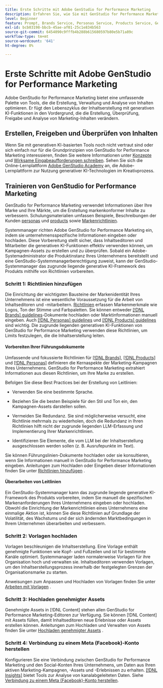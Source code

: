 ```yaml
---
title: Erste Schritte mit Adobe GenStudio for Performance Marketing
description: Erfahren Sie, wie Sie mit GenStudio for Performance Marketing beginnen, um neue markenorientierte Marketinginhalte zu generieren.
level: Beginner
feature: Prompt, Brands Service, Personas Service, Products Service, Generative AI, Guidelines
exl-id: bcb03198-bbcb-45ae-af01-25c1e834b563
source-git-commit: 6454090c9fffb4b288b615680597b80e5b71a89c
workflow-type: tm+mt
source-wordcount: '641'
ht-degree: 0%

---
```


# Erste Schritte mit Adobe GenStudio for Performance Marketing

Adobe GenStudio for Performance Marketing bietet eine umfassende Palette von Tools, die die Erstellung, Verwaltung und Analyse von Inhalten optimieren. Er fügt den Lebenszyklus der Inhaltserstellung mit generativen KI-Funktionen in den Vordergrund, die die Erstellung, Überprüfung, Freigabe und Analyse von Marketing-Inhalten verändern.

## Erstellen, Freigeben und Überprüfen von Inhalten

Wenn Sie mit generativen KI-basierten Tools noch nicht vertraut sind oder sich einfach nur für die Grundprinzipien von GenStudio for Performance Marketing interessieren, finden Sie weitere Informationen unter [Konzepte](concepts.md) und [Wirksame Eingabeaufforderungen schreiben](effective-prompts.md). Sehen Sie sich die Online-Lernplattform [Adobe GenStudio Academy](https://learningmanager.adobe.com/genstudioacademy) an, die Adobe-Lernplattform zur Nutzung generativer KI-Technologien im Kreativprozess.

## Trainieren von GenStudio for Performance Marketing

GenStudio for Performance Marketing verwendet Informationen über Ihre Marke und Ihre Märkte, um die Erstellung markenkonformer Inhalte zu verbessern. Schulungsmaterialien umfassen Beispiele, Beschreibungen der Kunden [personas](/help/user-guide/guidelines/personas.md) und [products](/help/user-guide/guidelines/products.md) sowie [Markenrichtlinien](/help/user-guide/guidelines/overview.md).

Systemmanager richten Adobe GenStudio for Performance Marketing ein, indem sie unternehmensspezifische Informationen eingeben oder hochladen. Diese Vorbereitung stellt sicher, dass Inhaltseditoren und Mitarbeiter die generativen KI-Funktionen effektiv verwenden können, um Kampagnen-Assets zu erstellen und zu überprüfen. Sobald ein Adobe-Systemadministrator die Produktinstanz Ihres Unternehmens bereitstellt und eine GenStudio-Systemmanagerberechtigung zuweist, kann der GenStudio-Systemmanager das zugrunde liegende generative KI-Framework des Produkts mithilfe von Richtlinien vorbereiten.

### Schritt 1: Richtlinien hinzufügen

Die Einrichtung der wichtigsten Bausteine der Markenidentität Ihres Unternehmens ist eine wesentliche Voraussetzung für die Arbeit von Inhaltseditoren und -mitarbeitern. [Richtlinien](./guidelines/overview.md) erfassen Markenmerkmale wie Logos, Ton der Stimme und Farbpaletten. Sie können entweder [[!DNL Brands] guidelines](./guidelines/brands.md)-Dokumente hochladen oder Marktinformationen manuell eingeben. Auch [[!DNL Personas] guidelines](./guidelines/personas.md) und [[!DNL Products] guidelines](./guidelines/products.md) sind wichtig. Die zugrunde liegenden generativen KI-Funktionen von GenStudio for Performance Marketing verwenden diese Richtlinien, um Limits festzulegen, die die Inhaltserstellung leiten.

#### Vorbereiten Ihrer Führungsdokumente

Umfassende und fokussierte Richtlinien für [[!DNL Brands]](./guidelines/brands.md), [[!DNL Products]](./guidelines/products.md) und [[!DNL Personas]](./guidelines/personas.md) definieren die Kernaspekte der Marketing-Kampagnen Ihres Unternehmens. GenStudio for Performance Marketing extrahiert Informationen aus diesen Richtlinien, um Ihre Marke zu erstellen.

Befolgen Sie diese Best Practices bei der Erstellung von Leitlinien:

* Verwenden Sie eine bestimmte Sprache.

* Beziehen Sie die besten Beispiele für den Stil und Ton ein, den Kampagnen-Assets darstellen sollen.

* Vermeiden Sie Redundanz. Sie sind möglicherweise versucht, eine Richtlinie mehrmals zu wiederholen, doch die Redundanz in Ihren Richtlinien hilft nicht der zugrunde liegenden LLM-Erfassung und Implementierung Ihrer Markenrichtlinien.

* Identifizieren Sie Elemente, die vom LLM bei der Inhaltserstellung ausgeschlossen werden sollen (z. B. Ausrufepunkte im Text).

Sie können Führungslinien-Dokumente hochladen oder sie konsultieren, wenn Sie Informationen manuell in GenStudio for Performance Marketing eingeben. Anleitungen zum Hochladen oder Eingeben dieser Informationen finden Sie unter [Richtlinien hinzufügen](./guidelines/overview.md) .

#### Überarbeiten von Leitlinien

Ein GenStudio-Systemmanager kann das zugrunde liegende generative KI-Framework des Produkts vorbereiten, indem Sie manuell die spezifischen Markenanforderungen Ihres Unternehmens eingeben oder hochladen. Obwohl die Einrichtung der Markenrichtlinien eines Unternehmens eine einmalige Aktion ist, können Sie diese Richtlinien auf Grundlage der Volatilität, des Wachstums und der sich ändernden Marktbedingungen in Ihrem Unternehmen überarbeiten und verbessern.

### Schritt 2: Vorlagen hochladen

Vorlagen beschleunigen die Inhaltserstellung. Eine Vorlage enthält genehmigte Funktionen wie Kopf- und Fußzeilen und ist für bestimmte Kanäle optimiert. Systemmanager laden normalerweise Vorlagen für ihre Organisation hoch und verwalten sie. Inhaltseditoren verwenden Vorlagen, um den Inhaltserstellungsprozess innerhalb der festgelegten Grenzen der Organisationsmarke zu starten.

Anweisungen zum Anpassen und Hochladen von Vorlagen finden Sie unter [Arbeiten mit Vorlagen](./content/use-templates.md) .

### Schritt 3: Hochladen genehmigter Assets

Genehmigte Assets in [!DNL Content] stehen allen GenStudio for Performance Marketing-Editoren zur Verfügung. Sie können [!DNL Content] mit Assets füllen, damit Inhaltseditoren neue Erlebnisse oder Assets erstellen können. Anleitungen zum Hochladen und Verwalten von Assets finden Sie unter [Hochladen genehmigter Assets](./content/manage-assets.md) .

### Schritt 4: Verbindung zu einem Meta (Facebook)-Konto herstellen

Konfigurieren Sie eine Verbindung zwischen GenStudio for Performance Marketing und den Social-Konten Ihres Unternehmens, um Daten aus Ihren aktiven Marketing-Kampagnen, -Assets und -Erlebnissen zu erhalten. [[!DNL Insights]](./insights/overview.md) bietet Tools zur Analyse von kanalabgeleiteten Daten. Siehe [Verbindung zu einem Meta (Facebook)-Konto herstellen](./insights/connect-channel.md#meta-ads-connect).
